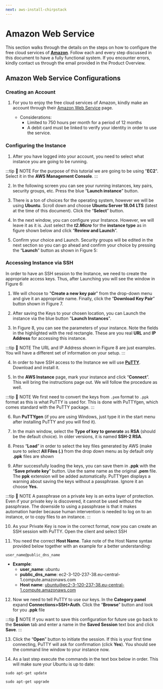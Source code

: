 ```yaml
---
next: aws-install-chirpstack
---
```


# Amazon Web Service

This section walks through the details on the steps on how to configure the free cloud services of **[Amazon](http://aws.amazon.com/)**. Follow each and every step discussed in this document to have a fully functional system. If you encounter errors, kindly contact us through the email provided in the Product Overview.

## Amazon Web Service Configurations 

### Creating an Account

1. For you to enjoy the free cloud services of Amazon, kindly make an account through their [Amazon Web Service](http://aws.amazon.com/) page.

    * Considerations:
        * Limited to 750 hours per month for a period of 12 months
        * A debit card must be linked to verify your identity in order to use the service.

### Configuring the Instance

1. After you have logged into your account, you need to select what instance you are going to be running.

:::tip 📝 NOTE
 For the purpose of this tutorial we are going to be using "**EC2**". Select it in the **AWS Management Console**.
:::

<rk-img
  src="/assets/images/deployment-guide/amazon-web-service/aws-console.jpg"
  width="100%"
  figure-number="1"
  caption="AWS Management Console"
/>

2. In the following screen you can see your running instances, key pairs, security groups, etc. Press the blue “**Launch instance**” button.

<rk-img
  src="/assets/images/deployment-guide/amazon-web-service/launch-instance.jpg"
  width="100%"
  figure-number="2"
  caption="Launching an Instance"
/>

3. There is a ton of choices for the operating system, however we will be using **Ubuntu**. Scroll down and choose **Ubuntu Server 18.04 LTS** (latest at the time of this document). Click the “**Select**” button.

<rk-img
  src="/assets/images/deployment-guide/amazon-web-service/selecting-os.jpg"
  width="100%"
  figure-number="3"
  caption="Selecting the Operating System"
/>

4. In the next window, you can configure your Instance. However, we will leave it as it is. Just select the _**t2.Micro**_ for the **instance type** as in figure shown below and click “**Review and Launch**”.

<rk-img
  src="/assets/images/deployment-guide/amazon-web-service/select-instance-type.jpg"
  width="100%"
  figure-number="4"
  caption="Selecting the Instance Type"
/>

5. Confirm your choice and Launch. Security groups will be edited in the next section so you can go ahead and confirm your choice by pressing the “**Launch**” button as shown in Figure 5:

<rk-img
  src="/assets/images/deployment-guide/amazon-web-service/launch-instance-f.jpg"
  width="100%"
  figure-number="5"
  caption="Launching the Instance"
/>

### Accessing Instance via SSH

In order to have an SSH session to the Instance, we need to create the appropriate access keys. Thus, after Launching you will see the window in Figure 6:

<rk-img
  src="/assets/images/deployment-guide/amazon-web-service/key-pair.jpg"
  width="75%"
  figure-number="6"
  caption="Key pair creation"
/>

1. We will choose to "**Create a new key pair**" from the drop-down menu and give it an appropriate name. Finally, click the “**Download Key Pair**” button shown in Figure 7.

<rk-img
  src="/assets/images/deployment-guide/amazon-web-service/new-key-pair.jpg"
  width="75%"
  figure-number="7"
  caption="Creating a new key pair"
/>

2. After saving the Keys to your chosen location, you can Launch the instance via the blue button "**Launch Instances**".

3. In Figure 8, you can see the parameters of your instance. Note the fields in the highlighted with the red rectangle. These are you real **URL** and **IP Address** for accessing this instance.

:::tip 📝 NOTE
 The URL and IP Address shown in Figure 8 are just examples. You will have a different set of information on your setup.
:::

<rk-img
  src="/assets/images/deployment-guide/amazon-web-service/instance-param.jpg"
  width="100%"
  figure-number="8"
  caption="Instance Parameters"
/>

4. In order to have SSH access to the Instance we will use [**PuTTY**](https://www.putty.org/). Download and install it.

5. In the **AWS Instance** page, mark your instance and click “**Connect**”. This will bring the instructions page out. We will follow the procedure as well.

:::tip 📝 NOTE
 We first need to convert the keys from `.pem` format to `.ppk` format as this is what PuTTY is used for. This is done with PuTTYgen, which comes standard with the PuTTY package.
:::

6. Run **PuTTYgen** (if you are using Windows, just type it in the start menu after installing PuTTY and you will find it).

7. In the main window, select the **Type of key to generate** as **RSA** (should be the default choice). In older versions, it is named **SSH-2 RSA**.

<rk-img
  src="/assets/images/deployment-guide/amazon-web-service/puttygen.png"
  width="75%"
  figure-number="9"
  caption="PuTTYgen main window"
/>

8. Press “**Load**” in order to select the key files generated by AWS (make sure to select **All Files (_._)** from the drop down menu as by default only **.ppk** files are shown

9. After successfully loading the keys, you can save them in **.ppk** with the “**Save private key**” button. Use the same name as the original **.pem** file. The **ppk** extension will be added automatically. PuTTYgen displays a warning about saving the keys without a passphrase. Ignore it an choose **Yes.**

:::tip 📝 NOTE
 A passphrase on a private key is an extra layer of protection. Even if your private key is discovered, it cannot be used without the passphrase. The downside to using a passphrase is that it makes automation harder because human intervention is needed to log on to an instance, or to copy files to an instance.
:::

<rk-img
  src="/assets/images/deployment-guide/amazon-web-service/puttygen-public-key.jpg"
  width="75%"
  figure-number="10"
  caption="PuTTYgen Saving the public key"
/>

10. As your Private Key is now in the correct format, now you can create an SSH session with PuTTY. Open the client and select SSH

<rk-img
  src="/assets/images/deployment-guide/amazon-web-service/putty-main.png"
  width="75%"
  figure-number="11"
  caption="PuTTY main window"
/>

11. You need the correct **Host Name**. Take note of the Host  Name syntax provided below together with an example for a better understanding:

```
user_name@public_dns_name
```

* **Example**: 
    * **user_name**: ubuntu
    * **public_dns_name**: ec2-3-120-237-38.eu-central-1.compute.amazonaws.com
    * **Host name**: [ubuntu@ec2-3-120-237-38.eu-central-1.compute.amazonaws.com](mailto:ubuntu@ec2-3-120-237-38.eu-central-1.compute.amazonaws.com)

<rk-img
  src="/assets/images/deployment-guide/amazon-web-service/putty-hostname.png"
  width="75%"
  figure-number="12"
  caption="PuTTY main window with Host Name"
/>

12. Now we need to tell PuTTY to use our keys. In the **Category panel** expand **Connections>SSH>Auth**. Click the “**Browse**” button and look for you **.ppk** file

:::tip 📝 NOTE
 If you want to save this configuration for future use go back to the **Session** tab and enter a name in the **Saved Session** text box and click **Save**.
:::

<rk-img
  src="/assets/images/deployment-guide/amazon-web-service/putty-ssh-auth.png"
  width="75%"
  figure-number="13"
  caption="PuTTY SSH Authentication"
/>

13. Click the “**Open**” button to initiate the session. If this is your first time connecting, PuTTY will ask for confirmation (click **Yes**). You should see the command line window to your instance now.

<rk-img
  src="/assets/images/deployment-guide/amazon-web-service/putty-ssh-command.jpg"
  width="75%"
  figure-number="14"
  caption="PuTTY SSH Command line"
/>

14. As a last step execute the commands in the text box below in order. This will make sure your Ubuntu is up to date:

```
sudo apt-get update
```
```
sudo apt-get upgrade
```